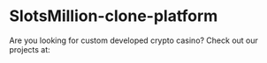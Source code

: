 # SlotsMillion-clone-platform
Are you looking for custom developed crypto casino? Check out our projects at:
